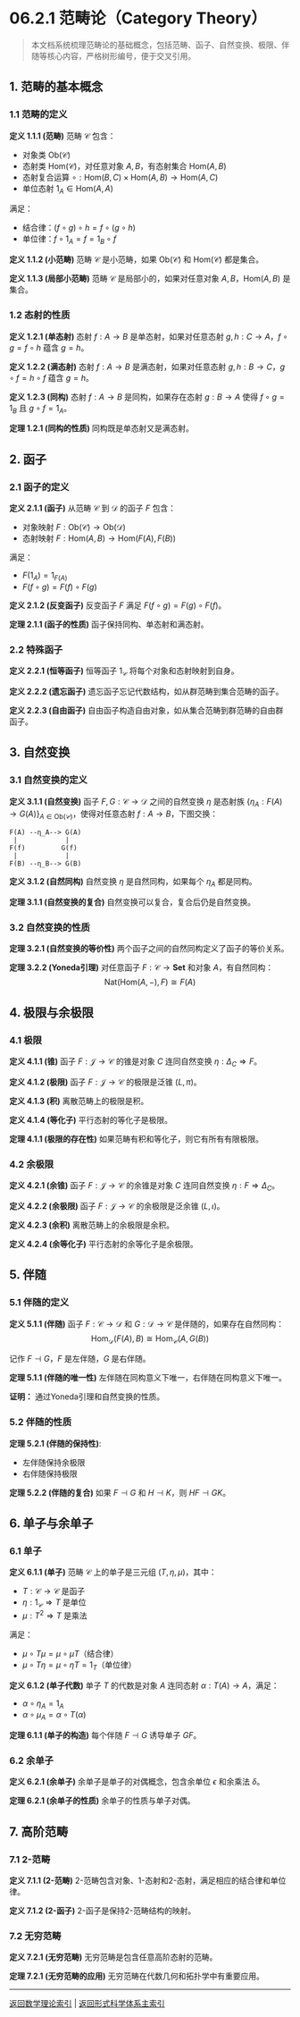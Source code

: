 # 06.2.1 范畴论（Category Theory）

> 本文档系统梳理范畴论的基础概念，包括范畴、函子、自然变换、极限、伴随等核心内容，严格树形编号，便于交叉引用。

## 1. 范畴的基本概念

### 1.1 范畴的定义

**定义 1.1.1 (范畴)**
范畴 $\mathcal{C}$ 包含：

- 对象类 $\text{Ob}(\mathcal{C})$
- 态射类 $\text{Hom}(\mathcal{C})$，对任意对象 $A, B$，有态射集合 $\text{Hom}(A, B)$
- 态射复合运算 $\circ: \text{Hom}(B, C) \times \text{Hom}(A, B) \to \text{Hom}(A, C)$
- 单位态射 $1_A \in \text{Hom}(A, A)$

满足：

- 结合律：$(f \circ g) \circ h = f \circ (g \circ h)$
- 单位律：$f \circ 1_A = f = 1_B \circ f$

**定义 1.1.2 (小范畴)**
范畴 $\mathcal{C}$ 是小范畴，如果 $\text{Ob}(\mathcal{C})$ 和 $\text{Hom}(\mathcal{C})$ 都是集合。

**定义 1.1.3 (局部小范畴)**
范畴 $\mathcal{C}$ 是局部小的，如果对任意对象 $A, B$，$\text{Hom}(A, B)$ 是集合。

### 1.2 态射的性质

**定义 1.2.1 (单态射)**
态射 $f: A \to B$ 是单态射，如果对任意态射 $g, h: C \to A$，$f \circ g = f \circ h$ 蕴含 $g = h$。

**定义 1.2.2 (满态射)**
态射 $f: A \to B$ 是满态射，如果对任意态射 $g, h: B \to C$，$g \circ f = h \circ f$ 蕴含 $g = h$。

**定义 1.2.3 (同构)**
态射 $f: A \to B$ 是同构，如果存在态射 $g: B \to A$ 使得 $f \circ g = 1_B$ 且 $g \circ f = 1_A$。

**定理 1.2.1 (同构的性质)**
同构既是单态射又是满态射。

## 2. 函子

### 2.1 函子的定义

**定义 2.1.1 (函子)**
从范畴 $\mathcal{C}$ 到 $\mathcal{D}$ 的函子 $F$ 包含：

- 对象映射 $F: \text{Ob}(\mathcal{C}) \to \text{Ob}(\mathcal{D})$
- 态射映射 $F: \text{Hom}(A, B) \to \text{Hom}(F(A), F(B))$

满足：

- $F(1_A) = 1_{F(A)}$
- $F(f \circ g) = F(f) \circ F(g)$

**定义 2.1.2 (反变函子)**
反变函子 $F$ 满足 $F(f \circ g) = F(g) \circ F(f)$。

**定理 2.1.1 (函子的性质)**
函子保持同构、单态射和满态射。

### 2.2 特殊函子

**定义 2.2.1 (恒等函子)**
恒等函子 $1_{\mathcal{C}}$ 将每个对象和态射映射到自身。

**定义 2.2.2 (遗忘函子)**
遗忘函子忘记代数结构，如从群范畴到集合范畴的函子。

**定义 2.2.3 (自由函子)**
自由函子构造自由对象，如从集合范畴到群范畴的自由群函子。

## 3. 自然变换

### 3.1 自然变换的定义

**定义 3.1.1 (自然变换)**
函子 $F, G: \mathcal{C} \to \mathcal{D}$ 之间的自然变换 $\eta$ 是态射族 $\{\eta_A: F(A) \to G(A)\}_{A \in \text{Ob}(\mathcal{C})}$，使得对任意态射 $f: A \to B$，下图交换：

```text
F(A) --η_A--> G(A)
 |            |
F(f)         G(f)
 |            |
F(B) --η_B--> G(B)
```

**定义 3.1.2 (自然同构)**
自然变换 $\eta$ 是自然同构，如果每个 $\eta_A$ 都是同构。

**定理 3.1.1 (自然变换的复合)**
自然变换可以复合，复合后仍是自然变换。

### 3.2 自然变换的性质

**定理 3.2.1 (自然变换的等价性)**
两个函子之间的自然同构定义了函子的等价关系。

**定理 3.2.2 (Yoneda引理)**
对任意函子 $F: \mathcal{C} \to \mathbf{Set}$ 和对象 $A$，有自然同构：
$$\text{Nat}(\text{Hom}(A, -), F) \cong F(A)$$

## 4. 极限与余极限

### 4.1 极限

**定义 4.1.1 (锥)**
函子 $F: \mathcal{J} \to \mathcal{C}$ 的锥是对象 $C$ 连同自然变换 $\eta: \Delta_C \Rightarrow F$。

**定义 4.1.2 (极限)**
函子 $F: \mathcal{J} \to \mathcal{C}$ 的极限是泛锥 $(L, \pi)$。

**定义 4.1.3 (积)**
离散范畴上的极限是积。

**定义 4.1.4 (等化子)**
平行态射的等化子是极限。

**定理 4.1.1 (极限的存在性)**
如果范畴有积和等化子，则它有所有有限极限。

### 4.2 余极限

**定义 4.2.1 (余锥)**
函子 $F: \mathcal{J} \to \mathcal{C}$ 的余锥是对象 $C$ 连同自然变换 $\eta: F \Rightarrow \Delta_C$。

**定义 4.2.2 (余极限)**
函子 $F: \mathcal{J} \to \mathcal{C}$ 的余极限是泛余锥 $(L, \iota)$。

**定义 4.2.3 (余积)**
离散范畴上的余极限是余积。

**定义 4.2.4 (余等化子)**
平行态射的余等化子是余极限。

## 5. 伴随

### 5.1 伴随的定义

**定义 5.1.1 (伴随)**
函子 $F: \mathcal{C} \to \mathcal{D}$ 和 $G: \mathcal{D} \to \mathcal{C}$ 是伴随的，如果存在自然同构：
$$\text{Hom}_{\mathcal{D}}(F(A), B) \cong \text{Hom}_{\mathcal{C}}(A, G(B))$$

记作 $F \dashv G$，$F$ 是左伴随，$G$ 是右伴随。

**定理 5.1.1 (伴随的唯一性)**
左伴随在同构意义下唯一，右伴随在同构意义下唯一。

**证明：** 通过Yoneda引理和自然变换的性质。

### 5.2 伴随的性质

**定理 5.2.1 (伴随的保持性)**:

- 左伴随保持余极限
- 右伴随保持极限

**定理 5.2.2 (伴随的复合)**
如果 $F \dashv G$ 和 $H \dashv K$，则 $HF \dashv GK$。

## 6. 单子与余单子

### 6.1 单子

**定义 6.1.1 (单子)**
范畴 $\mathcal{C}$ 上的单子是三元组 $(T, \eta, \mu)$，其中：

- $T: \mathcal{C} \to \mathcal{C}$ 是函子
- $\eta: 1_{\mathcal{C}} \Rightarrow T$ 是单位
- $\mu: T^2 \Rightarrow T$ 是乘法

满足：

- $\mu \circ T\mu = \mu \circ \mu T$（结合律）
- $\mu \circ T\eta = \mu \circ \eta T = 1_T$（单位律）

**定义 6.1.2 (单子代数)**
单子 $T$ 的代数是对象 $A$ 连同态射 $\alpha: T(A) \to A$，满足：

- $\alpha \circ \eta_A = 1_A$
- $\alpha \circ \mu_A = \alpha \circ T(\alpha)$

**定理 6.1.1 (单子的构造)**
每个伴随 $F \dashv G$ 诱导单子 $GF$。

### 6.2 余单子

**定义 6.2.1 (余单子)**
余单子是单子的对偶概念，包含余单位 $\epsilon$ 和余乘法 $\delta$。

**定理 6.2.1 (余单子的性质)**
余单子的性质与单子对偶。

## 7. 高阶范畴

### 7.1 2-范畴

**定义 7.1.1 (2-范畴)**
2-范畴包含对象、1-态射和2-态射，满足相应的结合律和单位律。

**定义 7.1.2 (2-函子)**
2-函子是保持2-范畴结构的映射。

### 7.2 无穷范畴

**定义 7.2.1 (无穷范畴)**
无穷范畴是包含任意高阶态射的范畴。

**定理 7.2.1 (无穷范畴的应用)**
无穷范畴在代数几何和拓扑学中有重要应用。

---

[返回数学理论索引](README.md) | [返回形式科学体系主索引](../README.md)
